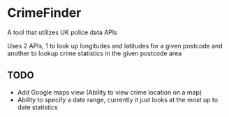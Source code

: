 # CrimeFinder
A tool that utilizes UK police data APIs

Uses 2 APIs, 1 to look up longitudes and latitudes for a given postcode and another to lookup crime statistics in the given postcode area

## TODO
- Add Google maps view (Ability to view crime location on a map)
- Ability to specify a date range, currently it just looks at the most up to date statistics

